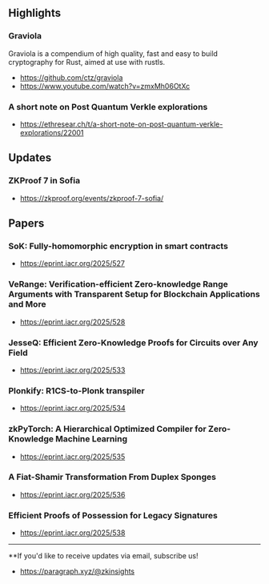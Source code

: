 ## Highlights
### Graviola
Graviola is a compendium of high quality, fast and easy to build cryptography for Rust, aimed at use with rustls.
- <https://github.com/ctz/graviola>
- <https://www.youtube.com/watch?v=zmxMh06OtXc>
### A short note on Post Quantum Verkle explorations
- <https://ethresear.ch/t/a-short-note-on-post-quantum-verkle-explorations/22001>

## Updates
### ZKProof 7 in Sofia 
- <https://zkproof.org/events/zkproof-7-sofia/>

## Papers
### SoK: Fully-homomorphic encryption in smart contracts
- <https://eprint.iacr.org/2025/527>

### VeRange: Verification-efficient Zero-knowledge Range Arguments with Transparent Setup for Blockchain Applications and More
- <https://eprint.iacr.org/2025/528>

### JesseQ: Efficient Zero-Knowledge Proofs for Circuits over Any Field
- <https://eprint.iacr.org/2025/533>

### Plonkify: R1CS-to-Plonk transpiler
- <https://eprint.iacr.org/2025/534>

### zkPyTorch: A Hierarchical Optimized Compiler for Zero-Knowledge Machine Learning
- <https://eprint.iacr.org/2025/535>

### A Fiat-Shamir Transformation From Duplex Sponges
- <https://eprint.iacr.org/2025/536>

### Efficient Proofs of Possession for Legacy Signatures
- <https://eprint.iacr.org/2025/538>

---
**If you'd like to receive updates via email, subscribe us!

- <https://paragraph.xyz/@zkinsights>
